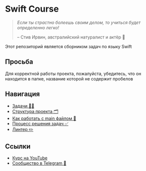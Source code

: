 # Swift Course

>_Если ты страстно болеешь своим делом, то учиться будет определенно легко!_  
>
> – Стив Ирвин, австралийский натуралист и актёр 🐛 

Этот репозиторий является сборником задач по языку Swift

## Просьба
Для корректной работы проекта, пожалуйста, убедитесь, что он находится в папке, название которой не содержит пробелов 

## Навигация
- [Задачи 🧑‍💻](SwiftCourse/Exercises)
- [Структура проекта 🗂️](SwiftCourse/Support/Docs/repo-description.md)
- [Как работать с main файлом 🧸](SwiftCourse/Support/Docs/how-to-use-main-file.md)
- [Процесс решения задач ✅](SwiftCourse/Support/Docs/task-resolve-process.md)
- [Линтер ✏️](SwiftCourse/Support/Docs/linter.md)

## Ссылки
- [Курс на YouTube](https://www.youtube.com/playlist?list=PLW-q7T9cIFitF2Kyz_BwfwKD96Onxt1Fk)
- [Сообщество в Telegram 💬](https://t.me/ios_school)
